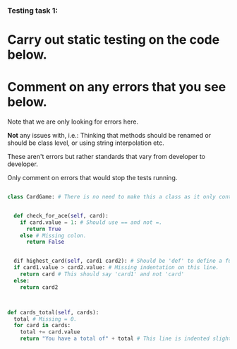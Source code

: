 ### Testing task 1:

# Carry out static testing on the code below.
# Comment on any errors that you see below.

Note that we are only looking for errors here.

**Not** any issues with, i.e.:
Thinking that methods should be renamed or should be class level, or using string interpolation etc.

These aren't errors but rather standards that vary from developer to developer.

Only comment on errors that would stop the tests running.

```python

class CardGame: # There is no need to make this a class as it only contains methods. We don't create any instances of this class anywhere else.


  def check_for_ace(self, card):
    if card.value = 1: # Should use == and not =.
      return True
    else # Missing colon.
      return False


  dif highest_card(self, card1 card2): # Should be 'def' to define a function not 'dif'. There is also a comma missing between card 1 and card 2.
  if card1.value > card2.value: # Missing indentation on this line.
    return card # This should say 'card1' and not 'card'
  else:
    return card2



def cards_total(self, cards):
  total # Missing = 0.
  for card in cards:
    total += card.value
    return "You have a total of" + total # This line is indented slightly and needs to be pushed back to be in line with the previous for. You also Can't concantonate an integer.

```
